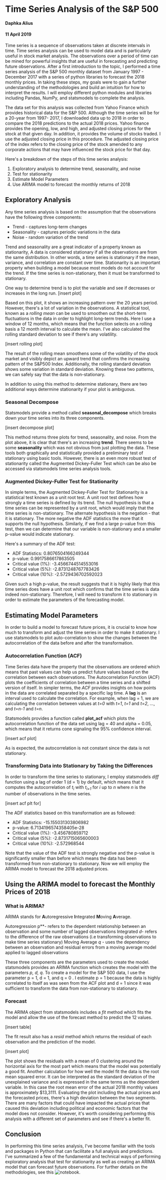 # Time Series Analysis of the S&P 500
#### Daphka Alius
#### 11 April 2019

Time series is a sequence of observations taken at discrete intervals in time. Time series analysis can be used to model data and is particularly useful in stock market analysis. The observations over a period of time can be mined for powerful insights that are useful in forecasting and predicting future observations. After a first introduction to the topic, I performed a time series analysis of the S&P 500 monthly dataset from January 1997 - December 2017 with a series of python libraries to forecast the 2018 monthly prices. In taking these steps, my goals were to gain a further understanding of the methodologies and build an intuition for how to interpret the results. I will employ different python modules and libraries including Pandas, NumPy, and statsmodels to complete the analysis.

The data set for this analysis was collected from Yahoo Finance which provides historical data for the S&P 500. Although the time series will be for a 20-year from 1997- 2017, I downloaded data up to 2018 in order to compare the 2018 predictions to the actual 2018 prices. Yahoo finance provides the opening, low, and high, and adjusted closing prices for the stock at that given day. In addition, it provides the volume of stocks traded. I use the adjusted closing price in this procedure. The adjusted closing price of the index refers to the closing price of the stock amended to any corporate actions that may have influenced the stock price for that day. 


Here's a breakdown of the steps of this time series analysis:
1. Exploratory analysis to determine trend, seasonality, and noise
2. Test for stationarity
3. Estimate Model Parameters
4. Use ARIMA model to forecast the monthly returns of 2018

## Exploratory Analysis
Any time series analysis is based on the assumption that the observations have the following three components:

+ Trend - captures long-term changes
+ Seasonality - captures periodic variations in the data
+ Noise - random variation of the trend

Trend and seasonality are a great indicator of a property known as stationarity, A data is considered stationary if all the observations are from the same distribution. In other words, a time series is stationary if the mean, variance, and correlation are constant over time. Stationarity is an important property when building a model because most models do not account for the trend. If the time series is non-stationary, then it must be transformed to stationary.

One way to determine trend is to plot the variable and see if decreases or increases in the long run.
[insert plot]

Based on this plot, it shows an increasing pattern over the 20 years period. However, there's a lot of variation in the observations. A statistical tool, known as a *rolling mean* can be used to smoothen out the short-term fluctuations in the data in order to highlight long-term trends. Here I use a window of 12 months, which means that the function selects on a rolling basis a 12 month interval to calculate the mean. I've also calculated the rolling standard deviation to see if there's any volatility.

[insert rolling plot]

The result of the rolling mean smoothens some of the volatility of the stock market and visibly depict an upward trend that confirms the increasing pattern of the S&P500 Index. Additionally, the rolling standard deviation shows some variation in standard deviation. Knowing these two patterns, we can safely say that the data is non-stationary.


In addition to using this method to determine stationary, there are two additional ways  determine stationarity if your plot is ambiguous. 

### Seasonal Decompose
Statsmodels provide a method called **seasonal_decompose** which breaks down your time series into its three components.

[insert decompose plot]

This method returns three plots for trend, seasonality, and noise. From the plot above, it is clear that there's an increasing **trend**.  There seems to be some **seasonality** which was not obvious from just plotting the data. These tools both graphically and statistically provided a preliminary test of stationary using basic tools. However, there is an even more robust test of stationarity called the Augmented Dickey-Fuller Test which can be also be accessed via statsmodels time series analysis tools.

### Augmented Dickey-Fuller Test for Stationarity
In simple terms, the Augmented Dickey-Fuller Test for Stationarity is a statistical test known as a unit root test. A unit root test defines how strongly a time series is defined by its trend. The null hypothesis is that a time series can be represented by a unit root, which would imply that the time series is non-stationary.  The alternate hypothesis is the negation - that it is stationary. The more negative the ADF statistics the more that it supports the null hypothesis. Similarly, if we find a large p-value from this test, then we can determine that our variable is non-stationary and a smaller p-value would indicate stationary.

Here's a summary of the ADF test:
+ ADF Statistics: 0.8076504166249344
+ p-value: 0.9917586617863505
+ Critical value (1%): -3.4566744514553016
+ Critical value (5%): -2.8731248767783426
+ Critical value (10%): -2.5729436702592023

Given such a high p-value, the result suggests that it is highly likely that this time series does have a unit root which confirms that the time series is data indeed non-stationary.
Therefore, I will need to transform it to stationary in order to estimate the parameters of the forecasting model.

## Estimating Model Parameters
In order to build a model to forecast future prices, it is crucial to know how much to transform and adjust the time series in order to make it stationary. I use statsmodels to plot auto-correlation to show the changes between the autocorrelation of the data before and after the transformation. 

### Autocorrelation Function (ACF)
Time Series data have the property that the observations are ordered which means that past values can help us predict future values based on the correlation between each observations. The Autocorrelation Function (ACF) plots the coefficients of correlation between a time series and a shifted version of itself. In simpler terms, the *ACF* provides insights on how points in the data are correlated separated by a specific lag time. A **lag** is an interval used to calculate the correlation. For example, when lag = 1, we are calculating the correlation between values at *t=0* with *t=1*, *t=1* and *t=2*, *...*, and *t=n-1* and *t=n*.

Statsmodels provides a function called **plot_acf** which plots the autocorrelation function of the data set using lag = 40 and alpha = 0.05, which means that it returns cone signaling the 95% confidence interval.

[insert acf plot]

As is expected, the autocorrelation is not constant since the data is not stationary.

### Transforming Data into Stationary by Taking the Differences
In order to transform the time series to stationary, I employ statsmodels *diff* function using a lag of order 1 (d = 1) by default, which means that it computes the autocorrelation of *t<sub>i</sub>* with *t<sub>i+1</sub>* for *i* up to *n* where *n* is the number of observations in the time series.

[insert acf plt for]

The ADF statistics based on this transformation are as followed:
+ ADF Statistics: -15.155031303806982
+ p-value: 6.7134196574358405e-28
+ Critical value (1%): -3.456780859712
+ Critical value (5%): -2.8731715065600003
+ Critical value (10%): -2.572968544

Note that the value of the ADF test is strongly negative and the p-value is significantly smaller than before which means the data has been transformed from non-stationary to stationary. Now we will employ the ARIMA model to forecast the 2018 adjusted prices.

## Using the ARIMA model to forecast the Monthly Prices of 2018

### What is ARIMA?
ARIMA stands for **A**utoregressive **I**ntegrated **M**oving **A**verage.

Autoregression p**- refers to the dependent relationship between an observation and some number of lagged observations
Integrated *d*- refers to the difference of the raw observations (i.e transforming observations to make time series stationary)
Moving Average *q* - uses the dependency between an observation and residual errors from a moving average model applied to lagged observations

These three components are the parameters  used to create the model. statsmodels provides an ARIMA function which creates the model with the parameters *p, d, q*. To create a model for the S&P 500 data, I use the parameter p = 1, d = 1, and q = 0 . I estimate p = 1 because the data is highly correlated to itself as was seen from the ACF plot and d = 1 since it was sufficient to transform the data from non-stationary to stationary.

### Forecast
The ARIMA object from statsmodels includes a *fit* method which fits the model and allow the use of the forecast method to predict the 12 values. 

[insert table]

The fit result also has a *resid* method which returns the residual of each observation and the prediction of the model.

[insert plot]

The plot shows the residuals with a mean of 0 clustering around the horizontal axis for the most part which means that the model was potentially a good fit. Another calculation for how well the model fit the data is the root mean squared error. It can be interpreted as the standard deviation of the unexplained variance and is expressed in the same terms as the dependent variable. In this case the root mean error of the actual 2018 monthly values is approximately $13,3111. Evaluating the plot including the actual prices and the forecasted prices, there's a high deviation between the two segments. There are many factors that could have impacted the actual prices that caused this deviation including political and economic factors that the model does not consider. However, it's worth considering performing this analysis with a different set of parameters and see if there's a better fit.


## Conclusion
In performing this time series analysis, I've become familiar with the tools and packages in Python that can facilitate a full analysis and predictions. I've summarized a few of the fundamental and technical ways of performing exploratory analysis that test for stationarity as well as creating an ARIMA model that can forecast future observations. For further details on the methodologies, see this ![notebook]().

